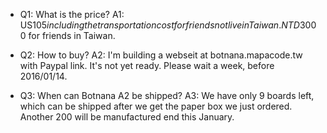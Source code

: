* Q1: What is the price?
A1: US$105 including the transportation cost for friends not live in Taiwan. NTD$3000 for friends in Taiwan.

* Q2: How to buy?
A2: I'm building a webseit at botnana.mapacode.tw with Paypal link. It's not yet ready. Please wait a week, before 2016/01/14.

* Q3: When can Botnana A2 be shipped?
A3: We have only 9 boards left, which can be shipped after we get the paper box we just ordered. Another 200 will be manufactured end this January.
